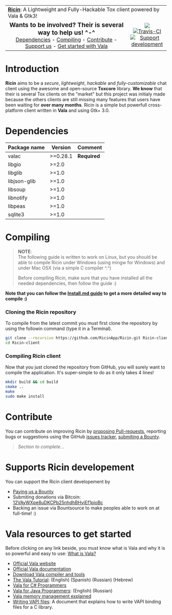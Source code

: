 <table width="100%">
  <tr>
    <td colspan="2">
      <strong><a href="#">Ricin</a></strong>: A Lightweight and Fully-Hackable Tox client powered by Vala & Gtk3!
    </td>
  </tr>
  <tr>
    <td align="center" width="70%">
      <big><b>Wants to be involved? Their is several way to help us! ^-^</b></big><br>
      <a href="#dependencies">Dependencies</a> -
      <a href="#compiling">Compiling</a> -
      <a href="#contribute">Contribute</a> -
      <a href="#supports-ricin-developement">Support us</a> -
      <a href="#vala-resources-to-get-started">Get started with Vala</a>
    </td>
    <td align="center" width="20%">
      <img src="https://img.shields.io/badge/version-0.0.1_beta-brightgreen.svg?style=flat">
      <a href="https://travis-ci.org/RicinApp/Ricin">
        <img src="https://api.travis-ci.org/RicinApp/Ricin.svg" alt="Travis-CI">
      </a>
      <a href="https://www.bountysource.com/teams/RicinApp">
        <img src="https://img.shields.io/bountysource/team/RicinApp/activity.svg?style=flat" alt="Support development">
      </a>
    </td>
  </tr>
</table>

# Introduction
**Ricin** aims to be a _secure_, _lightweight_, _hackable_ and _fully-customizable_ chat client using the awesome and open-source **Toxcore** library. **We know** that their is several Tox clients on the "market" but this project was initialy made because the others clients are still missing many features that users have been waiting for **over many months**. Ricin is a simple but powerfull cross-platform client written in **Vala** and using Gtk+ 3.0.

# Dependencies
| Package name     | Version   | Comment             |
|------------------|-----------|---------------------|
| valac            | >=0.28.1  | **Required**        |
| libgio           | >=2.0     |                     |
| libglib          | >=1.0     |                     |
| libjson-glib     | >=1.0     |                     |
| libsoup          | >=1.0     |                     |
| libnotify        | >=1.0     |                     |
| libpeas          | >=1.0     |                     |
| sqlite3          | >=1.0     |                     |

# Compiling
> **NOTE**:  
> The following guide is written to work on Linux, but you should be able to compile Ricin under Windows (using mingw for Windows) and under Mac OSX (via a simple C compiler ^.^)  
>  
> Before compiling Ricin, make sure that you have installed all the needed dependencies, then follow the guide :)

**Note that you can follow the [Install.md guide](https://github.com/RicinApp/Ricin/blob/master/Install.md) to get a more detailed way to compile :)**

### Cloning the Ricin repository
To compile from the latest commit you must first clone the repository by using the followin command (type it in a Terminal).

```bash
git clone --recursive https://github.com/RicinApp/Ricin.git Ricin-client
cd Ricin-client
```

### Compiling Ricin client
Now that you just cloned the repository from GitHub, you will surely want to compile the application. It's super-simple to do as it only takes 4 lines!

```bash
mkdir build && cd build
cmake ..
make
sudo make install
```

# Contribute
You can contribute on improving Ricin by [proposing Pull-requests](https://github.com/RicinApp/Ricin/pulls), reporting bugs or suggestions using the GitHub [issues tracker](https://github.com/RicinApp/Ricin/issues), [submiting a Bounty](https://www.bountysource.com/teams/RicinApp).

> _Section to complete..._

# Supports Ricin developement
You can support the Ricin client developement by
- [Paying us a Bounty](https://www.bountysource.com/teams/RicinApp)
- Submiting donations via Bitcoin: [12VAyWXpe8uDKCPb25nhdhBHyiEf1pioBc](bitcoin:12VAyWXpe8uDKCPb25nhdhBHyiEf1pioBc)
- Backing an issue via Bountsource to make peoples able to work on at full-time! :)

# Vala resources to get started
Before clicking on any link beside, you must know what is Vala and why it is so powerful and easy to use: [What is Vala?](https://wiki.gnome.org/Projects/Vala/About)

- [Official Vala website](https://live.gnome.org/Vala)
- [Official Vala documentation](http://www.valadoc.org)
- [Download Vala compiler and tools](https://wiki.gnome.org/Projects/Vala/Tools)
- [The Vala Tutorial](https://wiki.gnome.org/Projects/Vala/Tutorial): (English) (Spanish) (Russian) (Hebrew)
- [Vala for C# Programmers](https://wiki.gnome.org/Projects/Vala/ValaForCSharpProgrammers)
- [Vala for Java Programmers](https://wiki.gnome.org/Projects/Vala/ValaForJavaProgrammers): (English) (Russian)
- [Vala memory management explained](https://wiki.gnome.org/Projects/Vala/ReferenceHandling)
- [Writing VAPI files](https://wiki.gnome.org/Projects/Vala/LegacyBindings): A document that explains how to write VAPI binding files for a C library.

